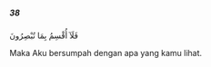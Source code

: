 ##### 38

<span class="ayah">فَلَآ أُقْسِمُ بِمَا تُبْصِرُونَ</span>

<span class="ayah_translation">Maka Aku bersumpah dengan apa yang kamu lihat.</span>
